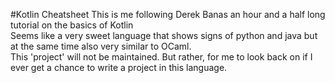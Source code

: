#Kotlin Cheatsheet
This is me following Derek Banas an hour and a half long tutorial on the basics of Kotlin  
Seems like a very sweet language that shows signs of python and java but at the same time
also very similar to OCaml.  
This 'project' will not be maintained. But rather, for me to look back on if I ever get a
chance to write a project in this language.
